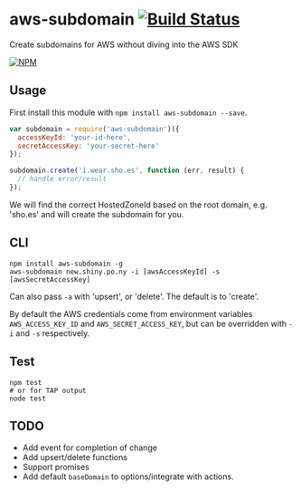 aws-subdomain [![Build Status][travis-badge]][travis-badge-url]
=============

Create subdomains for AWS without diving into the AWS SDK

[![NPM][npm-badge]][npm-badge-url]

## Usage

First install this module with `npm install aws-subdomain --save`.

```js
var subdomain = require('aws-subdomain')({
  accessKeyId: 'your-id-here',
  secretAccessKey: 'your-secret-here'
});

subdomain.create('i.wear.sho.es', function (err, result) {
  // handle error/result
});
```

We will find the correct HostedZoneId based on the root domain, e.g. 'sho.es'
and will create the subdomain for you.

## CLI

```shell
npm install aws-subdomain -g
aws-subdomain new.shiny.po.ny -i [awsAccessKeyId] -s [awsSecretAccessKey]
```

Can also pass `-a` with 'upsert', or 'delete'. The default is to 'create'.

By default the AWS credentials come from environment variables 
`AWS_ACCESS_KEY_ID` and `AWS_SECRET_ACCESS_KEY`, but can be
overridden with `-i` and `-s` respectively.

## Test

```shell
npm test
# or for TAP output
node test
```

## TODO

* Add event for completion of change
* Add upsert/delete functions
* Support promises
* Add default `baseDomain` to options/integrate with actions.

[travis-badge-url]: https://travis-ci.org/knownasilya/aws-subdomain
[travis-badge]: https://travis-ci.org/knownasilya/aws-subdomain.svg?branch=master
[npm-badge-url]: https://nodei.co/npm/aws-subdomain/
[npm-badge]: https://nodei.co/npm/aws-subdomain.png?downloads=true&stars=true

